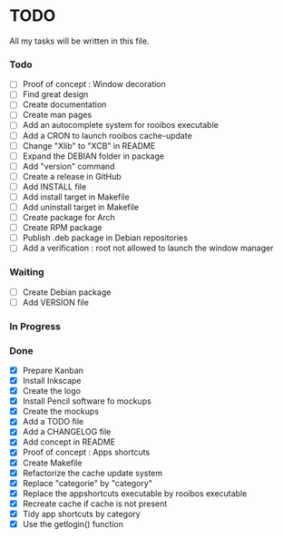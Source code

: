 # TODO
All my tasks will be written in this file.

### Todo
- [ ] Proof of concept : Window decoration
- [ ] Find great design
- [ ] Create documentation
- [ ] Create man pages
- [ ] Add an autocomplete system for rooibos executable
- [ ] Add a CRON to launch rooibos cache-update
- [ ] Change "Xlib" to "XCB" in README
- [ ] Expand the DEBIAN folder in package
- [ ] Add "version" command
- [ ] Create a release in GitHub
- [ ] Add INSTALL file
- [ ] Add install target in Makefile
- [ ] Add uninstall target in Makefile
- [ ] Create package for Arch
- [ ] Create RPM package
- [ ] Publish .deb package in Debian repositories
- [ ] Add a verification : root not allowed to launch the window manager

### Waiting
- [ ] Create Debian package
- [ ] Add VERSION file

### In Progress

### Done
- [X] Prepare Kanban
- [X] Install Inkscape
- [X] Create the logo
- [X] Install Pencil software fo mockups
- [X] Create the mockups
- [X] Add a TODO file
- [X] Add a CHANGELOG file
- [X] Add concept in README
- [X] Proof of concept : Apps shortcuts
- [X] Create Makefile
- [X] Refactorize the cache update system
- [X] Replace "categorie" by "category"
- [X] Replace the appshortcuts executable by rooibos executable
- [X] Recreate cache if cache is not present
- [X] Tidy app shortcuts by category
- [X] Use the getlogin() function
